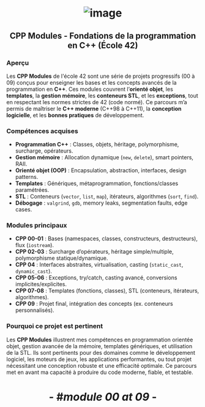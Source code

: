 # <p align="center"> ![image](https://github.com/ChrstphrChevalier/42Cursus/assets/146819291/af74e6ec-2d5b-440c-8afa-e0acc18093ea) </p>

## <p align="center"> CPP Modules - Fondations de la programmation en C++ (École 42) </p>

### Aperçu
Les **CPP Modules** de l'école 42 sont une série de projets progressifs (00 à 09) conçus pour enseigner les bases et les concepts avancés de la programmation en **C++**. Ces modules couvrent l’**orienté objet**, les **templates**, la **gestion mémoire**, les **conteneurs STL**, et les **exceptions**, tout en respectant les normes strictes de 42 (code normé). Ce parcours m’a permis de maîtriser le **C++ moderne** (C++98 à C++11), la **conception logicielle**, et les **bonnes pratiques** de développement.

### Compétences acquises
- **Programmation C++** : Classes, objets, héritage, polymorphisme, surcharge, opérateurs.
- **Gestion mémoire** : Allocation dynamique (`new`, `delete`), smart pointers, RAII.
- **Orienté objet (OOP)** : Encapsulation, abstraction, interfaces, design patterns.
- **Templates** : Génériques, métaprogrammation, fonctions/classes paramétrées.
- **STL** : Conteneurs (`vector`, `list`, `map`), itérateurs, algorithmes (`sort`, `find`).
- **Débogage** : `valgrind`, `gdb`, memory leaks, segmentation faults, edge cases.

### Modules principaux
- **CPP 00-01** : Bases (namespaces, classes, constructeurs, destructeurs), flux (`iostream`).
- **CPP 02-03** : Surcharge d’opérateurs, héritage simple/multiple, polymorphisme statique/dynamique.
- **CPP 04** : Interfaces abstraites, virtualisation, casting (`static_cast`, `dynamic_cast`).
- **CPP 05-06** : Exceptions, try/catch, casting avancé, conversions implicites/explicites.
- **CPP 07-08** : Templates (fonctions, classes), STL (conteneurs, itérateurs, algorithmes).
- **CPP 09** : Projet final, intégration des concepts (ex. conteneurs personnalisés).

### Pourquoi ce projet est pertinent
Les **CPP Modules** illustrent mes compétences en programmation orientée objet, gestion avancée de la mémoire, templates génériques, et utilisation de la STL. Ils sont pertinents pour des domaines comme le développement logiciel, les moteurs de jeux, les applications performantes, ou tout projet nécessitant une conception robuste et une efficacité optimale. Ce parcours met en avant ma capacité à produire du code moderne, fiable, et testable.


# <p align="center">     </p>

# <p align="center"> - #*module 00 at 09* - </p>
